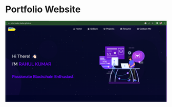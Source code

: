 # Portfolio Website
![logo](https://github.com/RAHUL-HACKER-HACKER/REACT-JS-TASK-6/blob/master/portfolio.png)

